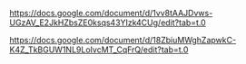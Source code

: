 https://docs.google.com/document/d/1vv8tAAJDvws-UGzAV_E2JkHZbsZE0ksqs43YIzk4CUg/edit?tab=t.0

https://docs.google.com/document/d/18ZbiuMWghZapwkC-K4Z_TkBGUW1NL9LoIvcMT_CqFrQ/edit?tab=t.0